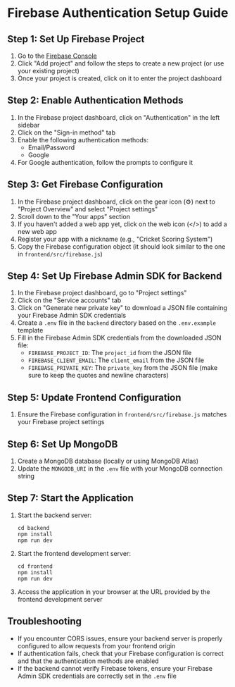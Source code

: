 # Firebase Authentication Setup Guide

## Step 1: Set Up Firebase Project

1. Go to the [Firebase Console](https://console.firebase.google.com/)
2. Click "Add project" and follow the steps to create a new project (or use your existing project)
3. Once your project is created, click on it to enter the project dashboard

## Step 2: Enable Authentication Methods

1. In the Firebase project dashboard, click on "Authentication" in the left sidebar
2. Click on the "Sign-in method" tab
3. Enable the following authentication methods:
   - Email/Password
   - Google
4. For Google authentication, follow the prompts to configure it

## Step 3: Get Firebase Configuration

1. In the Firebase project dashboard, click on the gear icon (⚙️) next to "Project Overview" and select "Project settings"
2. Scroll down to the "Your apps" section
3. If you haven't added a web app yet, click on the web icon (</>) to add a new web app
4. Register your app with a nickname (e.g., "Cricket Scoring System")
5. Copy the Firebase configuration object (it should look similar to the one in `frontend/src/firebase.js`)

## Step 4: Set Up Firebase Admin SDK for Backend

1. In the Firebase project dashboard, go to "Project settings"
2. Click on the "Service accounts" tab
3. Click on "Generate new private key" to download a JSON file containing your Firebase Admin SDK credentials
4. Create a `.env` file in the `backend` directory based on the `.env.example` template
5. Fill in the Firebase Admin SDK credentials from the downloaded JSON file:
   - `FIREBASE_PROJECT_ID`: The `project_id` from the JSON file
   - `FIREBASE_CLIENT_EMAIL`: The `client_email` from the JSON file
   - `FIREBASE_PRIVATE_KEY`: The `private_key` from the JSON file (make sure to keep the quotes and newline characters)

## Step 5: Update Frontend Configuration

1. Ensure the Firebase configuration in `frontend/src/firebase.js` matches your Firebase project settings

## Step 6: Set Up MongoDB

1. Create a MongoDB database (locally or using MongoDB Atlas)
2. Update the `MONGODB_URI` in the `.env` file with your MongoDB connection string

## Step 7: Start the Application

1. Start the backend server:
   ```
   cd backend
   npm install
   npm run dev
   ```

2. Start the frontend development server:
   ```
   cd frontend
   npm install
   npm run dev
   ```

3. Access the application in your browser at the URL provided by the frontend development server

## Troubleshooting

- If you encounter CORS issues, ensure your backend server is properly configured to allow requests from your frontend origin
- If authentication fails, check that your Firebase configuration is correct and that the authentication methods are enabled
- If the backend cannot verify Firebase tokens, ensure your Firebase Admin SDK credentials are correctly set in the `.env` file